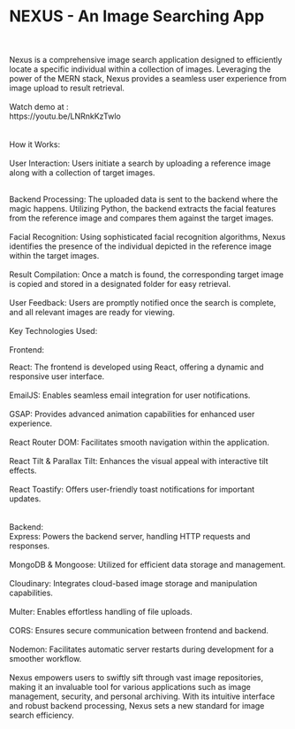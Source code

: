 
# NEXUS - An Image Searching App
<br/>
<br/>
Nexus is a comprehensive image search application designed to efficiently locate a specific individual within a collection of images. Leveraging the power of the MERN stack, Nexus provides a seamless user experience from image upload to result retrieval.
<br/>
<br/>
Watch demo at : <br/>
https://youtu.be/LNRnkKzTwlo
<br/><br/><br/>
How it Works:
<br/>
<br/>
User Interaction: Users initiate a search by uploading a reference image along with a collection of target images.<br/>
<br/>

Backend Processing: The uploaded data is sent to the backend where the magic happens. Utilizing Python, the backend extracts the facial features from the reference image and compares them against the target images.<br/>
<br/>
Facial Recognition: Using sophisticated facial recognition algorithms, Nexus identifies the presence of the individual depicted in the reference image within the target images.<br/>
<br/>
Result Compilation: Once a match is found, the corresponding target image is copied and stored in a designated folder for easy retrieval.<br/>
<br/>
User Feedback: Users are promptly notified once the search is complete, and all relevant images are ready for viewing.<br/>
<br/>
Key Technologies Used:<br/>
<br/>
Frontend:

React: The frontend is developed using React, offering a dynamic and responsive user interface.<br/><br/>
EmailJS: Enables seamless email integration for user notifications.<br/><br/>
GSAP: Provides advanced animation capabilities for enhanced user experience.<br/><br/>
React Router DOM: Facilitates smooth navigation within the application.<br/><br/>
React Tilt & Parallax Tilt: Enhances the visual appeal with interactive tilt effects.<br/><br/>
React Toastify: Offers user-friendly toast notifications for important updates.<br/><br/><br/>
Backend:
<br/>
Express: Powers the backend server, handling HTTP requests and responses.<br/><br/>
MongoDB & Mongoose: Utilized for efficient data storage and management.<br/><br/>
Cloudinary: Integrates cloud-based image storage and manipulation capabilities.<br/><br/>
Multer: Enables effortless handling of file uploads.<br/><br/>
CORS: Ensures secure communication between frontend and backend.<br/><br/>
Nodemon: Facilitates automatic server restarts during development for a smoother workflow.<br/><br/>
Nexus empowers users to swiftly sift through vast image repositories, making it an invaluable tool for various applications such as image management, security, and personal archiving. With its intuitive interface and robust backend processing, Nexus sets a new standard for image search efficiency.
